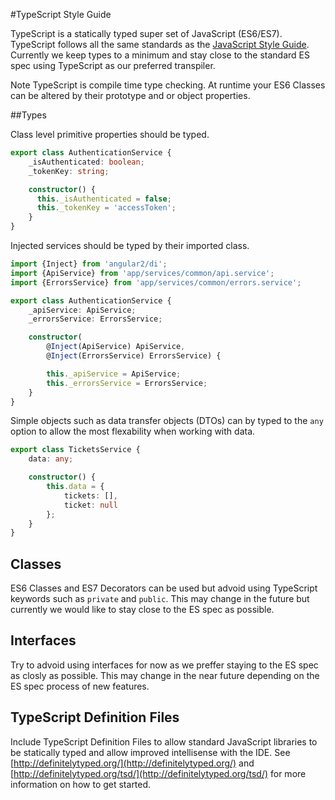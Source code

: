 #TypeScript Style Guide

TypeScript is a statically typed super set of JavaScript (ES6/ES7). TypeScript follows all the same standards 
as the [JavaScript Style Guide](https://github.com/vintage-software/javascript). Currently we keep types to a minimum and stay close to the standard ES spec using TypeScript as our preferred transpiler.

Note TypeScript is compile time type checking. At runtime your ES6 Classes can be altered by their prototype and or object properties. 

##Types

Class level primitive properties should be typed.

``` typescript
export class AuthenticationService {
    _isAuthenticated: boolean;
    _tokenKey: string;

    constructor() {
      this._isAuthenticated = false;
      this._tokenKey = 'accessToken';
    }
}
```

Injected services should be typed by their imported class.

``` typescript
import {Inject} from 'angular2/di';
import {ApiService} from 'app/services/common/api.service';
import {ErrorsService} from 'app/services/common/errors.service';

export class AuthenticationService {
    _apiService: ApiService;
    _errorsService: ErrorsService;

    constructor(
        @Inject(ApiService) ApiService,
        @Inject(ErrorsService) ErrorsService) {

        this._apiService = ApiService;
        this._errorsService = ErrorsService;
    }
}
```

Simple objects such as data transfer objects (DTOs) can by typed to the `any` option to allow 
the most flexability when working with data. 

``` typescript
export class TicketsService {
    data: any;

    constructor() {
        this.data = {
            tickets: [],
            ticket: null
        };
    }
}
```

## Classes

ES6 Classes and ES7 Decorators can be used but advoid using TypeScript keywords such as `private` and `public`. This may change in the future but currently we would like to stay close to the ES spec as possible. 

## Interfaces

Try to advoid using interfaces for now as we preffer staying to the ES spec as closly as possible. This may change in the near future depending on the ES spec process of new features. 

## TypeScript Definition Files

Include TypeScript Definition Files to allow standard JavaScript libraries to be statically typed and allow improved intellisense with the IDE. See [http://definitelytyped.org/](http://definitelytyped.org/) and [http://definitelytyped.org/tsd/](http://definitelytyped.org/tsd/) for more information on how to get started.
